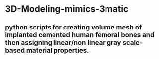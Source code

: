 # 3D-Modeling-mimics-3matic
## python scripts for creating volume mesh of implanted cemented human femoral bones and then assigning linear/non linear gray scale-based material properties. 
